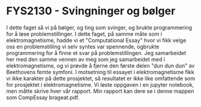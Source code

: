 # FYS2130 - Svingninger og bølger

I dette faget så vi på bølger, og ting som svinger, og brukte programmering for
å løse problemstillinger. I dette faget, på samme måte som i elektromagnetisme,
hadde vi et "Computational Essay" hvor vi fikk velge oss en problemstilling vi
selv syntes var spennende, ogbrukte programmering for å finne et svar på
problemstillingen. Jeg samarbeidet her med den samme vennen av meg som jeg
samarbeidet med i elektromagnetisme, og vi prøvde å fjerne den første delen "dun
dun dun" av Beethovens femte symfoni. I motsetning til essayet i
elektromagnetisme fikk vi ikke karakter på dette prosjektet, så resultatet er
ikke like omfattende som for prosjektet i elektromagnetisme. Vi løste oppgaven i
en jupyter notebook, men måtte skrive hver vår rapport. Min rapport kan dere se
i denne mappen som CompEssay brageat.pdf.